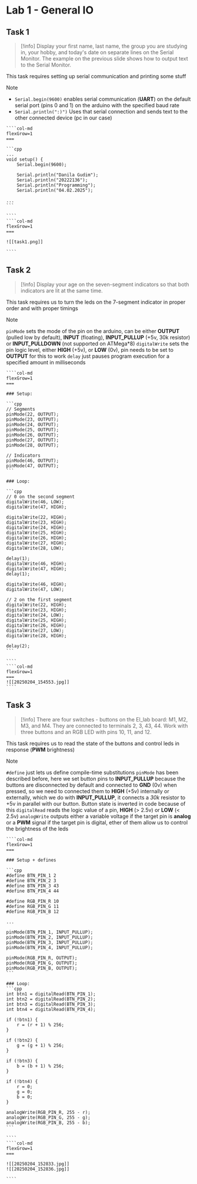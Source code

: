 # Lab 1 - General IO

## Task 1

> [!info] 
> Display your first name, last name, the group you are studying in, your hobby, and today's date on separate lines on the Serial Monitor. The example on the previous slide shows how to output text to the Serial Monitor.

This task requires setting up serial communication and printing some stuff

> [!note]
> - `Serial.begin(9600)` enables serial communication (**UART**) on the default serial port (pins 0 and 1) on the arduino with the specified baud rate
> - `Serial.println(":)")` Uses that serial connection and sends text to the other connected device (pc in our case)

`````col 
````col-md 
flexGrow=1
===

```cpp
...
void setup() {
    Serial.begin(9600);

    Serial.println("Danila Gudim");
    Serial.println("20222136");
    Serial.println("Programming");
    Serial.println("04.02.2025");

...
```

```` 
````col-md 
flexGrow=1
===

![[task1.png]]

```` 
`````

## Task 2

> [!info]
> Display your age on the seven-segment indicators so that both indicators are lit at the same time.

This task requires us to turn the leds on the 7-segment indicator in proper order and with proper timings

>[!note]
>`pinMode` sets the mode of the pin on the arduino, can be either **OUTPUT** (pulled low by default), **INPUT** (floating), **INPUT_PULLUP** (+5v, 30k resistor) or **INPUT_PULLDOWN** (not supported on ATMega\*8)
>`digitalWrite` sets the pin logic level, either **HIGH** (+5v), or **LOW** (0v), pin needs to be set to **OUTPUT** for this to work
>`delay` just pauses program execution for a specified amount in milliseconds

`````col 
````col-md 
flexGrow=1
===

### Setup:

```cpp
// Segments
pinMode(22, OUTPUT);
pinMode(23, OUTPUT);
pinMode(24, OUTPUT);
pinMode(25, OUTPUT);
pinMode(26, OUTPUT);
pinMode(27, OUTPUT);
pinMode(28, OUTPUT);

// Indicators
pinMode(46, OUTPUT);
pinMode(47, OUTPUT);
```

### Loop:

```cpp
// 0 on the second segment
digitalWrite(46, LOW);
digitalWrite(47, HIGH);

digitalWrite(22, HIGH);
digitalWrite(23, HIGH);
digitalWrite(24, HIGH);
digitalWrite(25, HIGH);
digitalWrite(26, HIGH);
digitalWrite(27, HIGH);
digitalWrite(28, LOW);

delay(1);
digitalWrite(46, HIGH);
digitalWrite(47, HIGH);
delay(1);

digitalWrite(46, HIGH);
digitalWrite(47, LOW);

// 2 on the first segment
digitalWrite(22, HIGH);
digitalWrite(23, HIGH);
digitalWrite(24, LOW);
digitalWrite(25, HIGH);
digitalWrite(26, HIGH);
digitalWrite(27, LOW);
digitalWrite(28, HIGH);

delay(2);
```

```` 
````col-md 
flexGrow=1
===
![[20250204_154553.jpg]]
```` 
`````

## Task 3

> [!info]
> There are four switches - buttons on the El_lab board: M1, M2, M3, and M4. They are connected to terminals 2, 3, 43, 44. Work with three buttons and an RGB LED with pins 10, 11, and 12.

This task requires us to read the state of the buttons and control leds in response (**PWM** brightness)

>[!note]
>`#define` just lets us define compile-time substitutions
>`pinMode` has been described before, here we set button pins to **INPUT_PULLUP** because the buttons are disconnected by default and connected to **GND** (0v) when pressed, so we need to connected them to **HIGH** (+5v) internally or externally, which we do with **INPUT_PULLUP**, it connects a *30k* resistor to +5v in parallel with our button. Button state is inverted in code because of this
>`digitalRead` reads the logic value of a pin, **HIGH** (> 2.5v) or **LOW** (< 2.5v)
>`analogWrite` outputs either a variable voltage if the target pin is **analog** or a **PWM** signal if the target pin is digital, ether of them allow us to control the brightness of the leds


`````col 
````col-md 
flexGrow=1
===

### Setup + defines

```cpp
#define BTN_PIN_1 2
#define BTN_PIN_2 3
#define BTN_PIN_3 43
#define BTN_PIN_4 44

#define RGB_PIN_R 10
#define RGB_PIN_G 11
#define RGB_PIN_B 12

...

pinMode(BTN_PIN_1, INPUT_PULLUP);
pinMode(BTN_PIN_2, INPUT_PULLUP);
pinMode(BTN_PIN_3, INPUT_PULLUP);
pinMode(BTN_PIN_4, INPUT_PULLUP);

pinMode(RGB_PIN_R, OUTPUT);
pinMode(RGB_PIN_G, OUTPUT);
pinMode(RGB_PIN_B, OUTPUT);
```

### Loop:
```cpp
int btn1 = digitalRead(BTN_PIN_1);
int btn2 = digitalRead(BTN_PIN_2);
int btn3 = digitalRead(BTN_PIN_3);
int btn4 = digitalRead(BTN_PIN_4);

if (!btn1) {
    r = (r + 1) % 256;
}

if (!btn2) {
    g = (g + 1) % 256;
}

if (!btn3) {
    b = (b + 1) % 256;
}

if (!btn4) {
    r = 0;
    g = 0;
    b = 0;
}

analogWrite(RGB_PIN_R, 255 - r);
analogWrite(RGB_PIN_G, 255 - g);
analogWrite(RGB_PIN_B, 255 - b);
```

```` 
````col-md 
flexGrow=1
===

![[20250204_152833.jpg]]
![[20250204_152836.jpg]]

```` 
`````
